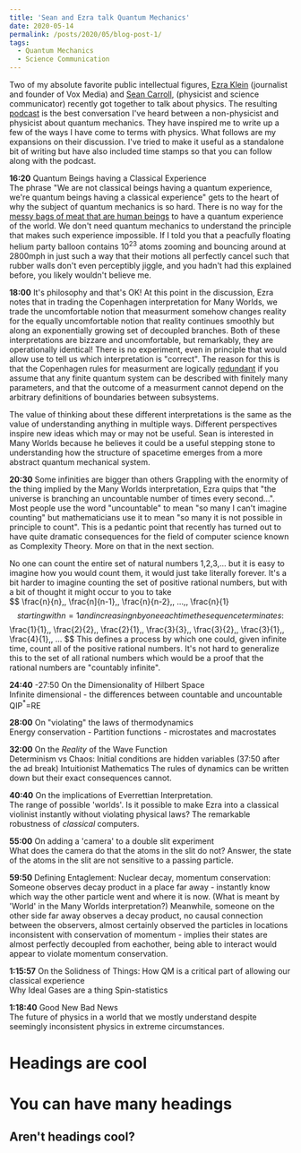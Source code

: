 ```yaml
---
title: 'Sean and Ezra talk Quantum Mechanics'
date: 2020-05-14
permalink: /posts/2020/05/blog-post-1/
tags:
  - Quantum Mechanics
  - Science Communication
---
```


Two of my absolute favorite public intellectual figures, [Ezra Klein](https://www.vox.com/authors/ezra-klein) (journalist and founder of Vox Media) and [Sean Carroll](https://www.preposterousuniverse.com),
(physicist and science communicator) recently got together to talk about physics.
The resulting [podcast](https://megaphone.link/VMP8224086718) is the best conversation I've heard between a non-physicist and physicist about quantum mechanics.
They have inspired me to write up a few of the ways I have come to terms with physics.
What follows are my expansions on their discussion. I've tried to make it useful as a standalone bit of writing but have also included time stamps so that you can follow along with the podcast. 


**16:20** Quantum Beings having a Classical Experience  
The phrase "We are not classical beings having a quantum experience, we're quantum beings having a classical experience" gets to the heart of why the subject of quantum mechanics is so hard.
There is no way for the [messy bags of meat that are human beings](https://en.wikipedia.org/wiki/They're_Made_Out_of_Meat) to have a quantum experience of the world.
We don't need quantum mechanics to understand the principle that makes such experience impossible.
If I told you that a peacfully floating helium party balloon contains $10^23$ atoms zooming and bouncing around at 2800mph in just such a way that their motions all perfectly cancel such that rubber walls don't even perceptibly jiggle,
and you hadn't had this explained before, you likely wouldn't believe me. 


**18:00** It's philosophy and that's OK!
At this point in the discussion, Ezra notes that in trading the Copenhagen interpretation for Many Worlds, we trade the uncomfortable notion that measurment somehow changes reality for the equally uncomfortable notion that
reality continues smoothly but along an exponentially growing set of decoupled branches.
Both of these interpretations are bizzare and uncomfortable, but remarkably, they are operationally identical! There is no experiment, even in principle that would allow use to tell us which interpretation is "correct".
The reason for this is that the Copenhagen rules for measurment are logically [redundant](https://arxiv.org/abs/1811.11060) if you assume that any finite quantum system can be described with finitely many parameters,
and that the outcome of a measurment cannot depend on the arbitrary definitions of boundaries between subsystems.

The value of thinking about these different interpretations is the same as the value of understanding anything in multiple ways. Different perspectives inspire new ideas which may or may not be useful.
Sean is interested in Many Worlds because he believes it could be a useful stepping stone to understanding how the structure of spacetime emerges from a more abstract quantum mechanical system.


**20:30** Some infinities are bigger than others
Grappling with the enormity of the thing implied by the Many Worlds interpretation, Ezra quips that "the universe is branching an uncountable number of times every second...".
Most people use the word "uncountable" to mean "so many I can't imagine counting" but mathematicians use it to mean "so many it is not possible in principle to count".
This is a pedantic point that recently has turned out to have quite dramatic consequences for the field of computer science known as Complexity Theory. More on that in the next section.

No one can count the entire set of natural numbers 1,2,3,... but it is easy to imagine how you would count them, it would just take literally forever.
It's a bit harder to imagine counting the set of positive rational numbers, but with a bit of thought it might occur to you to take  
$$ \frac{n}{n},\, \frac{n]{n-1},\, \frac{n}{n-2},\, \...,\, \frac{n}{1} $$
starting with n=1 and increasing n by one each time the sequence terminates:  
$$ \frac{1}{1},\, \frac{2}{2},\, \frac{2}{1},\, \frac{3}{3},\, \frac{3}{2},\, \frac{3}{1},\, \frac{4}{1},\, \... $$
This defines a process by which one could, given infinite time, count all of the positive rational numbers.
It's not hard to generalize this to the set of all rational numbers which would be a proof that the rational numbers are "countably infinite".


**24:40** -27:50 On the Dimensionality of Hilbert Space  
Infinite dimensional - the differences between countable and uncountable QIP$^*$=RE


**28:00** On "violating" the laws of thermodynamics  
Energy conservation - Partition functions - microstates and macrostates


**32:00** On the _Reality_ of the Wave Function  
Determinism vs Chaos: Initial conditions are hidden variables (37:50 after the ad break)
Intuitionist Mathematics
The rules of dynamics can be written down but their exact consequences cannot.


**40:40** On the implications of Everrettian Interpretation.  
The range of possible 'worlds'. Is it possible to make Ezra into a classical violinist instantly without violating physical laws?
The remarkable robustness of _classical_ computers. 


**55:00** On adding a 'camera' to a double slit experiment  
What does the camera do that the atoms in the slit do not? Answer, the state of the atoms in the slit are not sensitive to a passing particle.


**59:50** Defining Entaglement: Nuclear decay, momentum conservation:  
Someone observes decay product in a place far away - instantly know which way the other particle went and where it is now.
(What is meant by 'World' in the Many Worlds interpretation?)
 Meanwhile, someone on the other side far away observes a decay product, no causal connection between the observers, almost certainly observed the particles in locations inconsistent with conservation of momentum - implies their states are almost perfectly decoupled from eachother, being able to interact would appear to violate momentum conservation.


**1:15:57** On the Solidness of Things: How QM is a critical part of allowing our classical experience  
Why Ideal Gases are a thing
Spin-statistics


**1:18:40** Good New Bad News  
The future of physics in a world that we mostly understand despite seemingly inconsistent physics in extreme circumstances. 


Headings are cool
======

You can have many headings
======

Aren't headings cool?
------